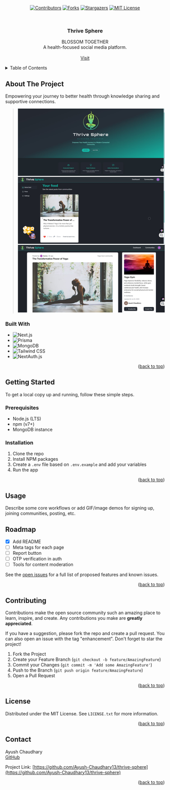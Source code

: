 
<div align="center">

  <a href="">[![Contributors][contributors-shield]][contributors-url]</a>
  <a href="">[![Forks][forks-shield]][forks-url]</a>
  <a href="">[![Stargazers][stars-shield]][stars-url]</a>
  <a href="">[![MIT License][license-shield]][license-url]</a>
</div>

<!-- PROJECT LOGO okay -->
<br />
<div align="center">

  <h3 align="center">Thrive Sphere</h3>

  <p align="center">
    BLOSSOM TOGETHER<br/>
    A health-focused social media platform.<br />
    <br />
    <a href="#">Visit</a>
  </p>
</div>

<!-- TABLE OF CONTENTS -->
<details>
  <summary>Table of Contents</summary>
  <ol>
    <li>
      <a href="#about-the-project">About The Project</a>
      <ul>
        <li><a href="#built-with">Built With</a></li>
      </ul>
    </li>
    <li>
      <a href="#getting-started">Getting Started</a>
      <ul>
        <li><a href="#prerequisites">Prerequisites</a></li>
        <li><a href="#installation">Installation</a></li>
      </ul>
    </li>
    <li><a href="#usage">Usage</a></li>
    <li><a href="#roadmap">Roadmap</a></li>
    <li><a href="#contributing">Contributing</a></li>
    <li><a href="#license">License</a></li>
    <li><a href="#contact">Contact</a></li>
    <li><a href="#acknowledgments">Acknowledgments</a></li>
  </ol>
</details>

<!-- ABOUT THE PROJECT -->

## About The Project

Empowering your journey to better health through knowledge sharing and supportive connections.

>
> ![screenshot-1](public/images/ss1.JPG)
> ![screenshot-2](public/images/ss2.JPG)
> ![screenshot-3](public/images/ss3.JPG)

### Built With

- ![Next.js](https://img.shields.io/badge/Next.js-%23000000.svg?style=for-the-badge&logo=next-dot-js&logoColor=white)
- ![Prisma](https://img.shields.io/badge/prisma-%232D3748.svg?style=for-the-badge&logo=prisma&logoColor=white)
- ![MongoDB](https://img.shields.io/badge/mongodb-%2347A248.svg?style=for-the-badge&logo=mongodb&logoColor=white)
- ![Tailwind CSS](https://img.shields.io/badge/tailwindcss-%2338B2AC.svg?style=for-the-badge&logo=tailwind-css&logoColor=white)
- ![NextAuth.js](https://img.shields.io/badge/NextAuth.js-%232D3748.svg?style=for-the-badge&logo=nextauth-dot-js&logoColor=white)

<p align="right">(<a href="#readme-top">back to top</a>)</p>

<!-- GETTING STARTED -->

## Getting Started

To get a local copy up and running, follow these simple steps.

### Prerequisites

- Node.js (LTS)
- npm (v7+)
- MongoDB instance

### Installation

1. Clone the repo
2. Install NPM packages
3. Create a `.env` file based on `.env.example` and add your variables
4. Run the app

<p align="right">(<a href="#readme-top">back to top</a>)</p>

## Usage

Describe some core workflows or add GIF/image demos for signing up, joining communities, posting, etc.

## Roadmap

- [x] Add README
- [ ] Meta tags for each page
- [ ] Report button
- [ ] OTP verification in auth
- [ ] Tools for content moderation

See the [open issues][issues-url] for a full list of proposed features and known issues.

<p align="right">(<a href="#readme-top">back to top</a>)</p>

## Contributing

Contributions make the open source community such an amazing place to learn, inspire, and create. Any contributions you make are **greatly appreciated**.

If you have a suggestion, please fork the repo and create a pull request. You can also open an issue with the tag "enhancement". Don't forget to star the project!

1. Fork the Project
2. Create your Feature Branch (`git checkout -b feature/AmazingFeature`)
3. Commit your Changes (`git commit -m 'Add some AmazingFeature'`)
4. Push to the Branch (`git push origin feature/AmazingFeature`)
5. Open a Pull Request

<p align="right">(<a href="#readme-top">back to top</a>)</p>

## License

Distributed under the MIT License. See `LICENSE.txt` for more information.

<p align="right">(<a href="#readme-top">back to top</a>)</p>

## Contact

Ayush Chaudhary  
[GitHub](https://github.com/Ayush-Chaudhary13)

Project Link: [https://github.com/Ayush-Chaudhary13/thrive-sphere](https://github.com/Ayush-Chaudhary13/thrive-sphere)

<p align="right">(<a href="#readme-top">back to top</a>)</p>

<!-- ACKNOWLEDGMENTS -->
<!-- Add credits, libraries, or thanks here as you develop the project further -->

<!-- MARKDOWN LINKS & IMAGES -->
<!-- https://www.markdownguide.org/basic-syntax/#reference-style-links -->

[contributors-shield]: https://img.shields.io/github/contributors/Ayush-Chaudhary13/thrive-sphere.svg?style=for-the-badge
[contributors-url]: https://github.com/Ayush-Chaudhary13/thrive-sphere/graphs/contributors
[stars-shield]: https://img.shields.io/github/stars/Ayush-Chaudhary13/thrive-sphere.svg?style=for-the-badge
[stars-url]: https://github.com/Ayush-Chaudhary13/thrive-sphere/stargazers
[forks-shield]: https://img.shields.io/github/forks/Ayush-Chaudhary13/thrive-sphere.svg?style=for-the-badge
[forks-url]: https://github.com/Ayush-Chaudhary13/thrive-sphere/network/members
[license-shield]: https://img.shields.io/github/license/Ayush-Chaudhary13/thrive-sphere.svg?style=for-the-badge
[license-url]: https://github.com/Ayush-Chaudhary13/thrive-sphere/blob/main/LICENSE.txt
[issues-url]: https://github.com/Ayush-Chaudhary13/thrive-sphere/issues
